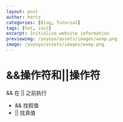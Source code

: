 ```yaml
---
layout: post
author: hertz
categories: [Blog, Tutorial]
tags: [hot, init]
excerpt: Initialize website information
previewimg: /yoyoyo/assets/images/wxmp.png
image: /yoyoyo/assets/images/wxmp.png
---
```

# &&操作符和||操作符

&& 在 || 之前执行

- && 找假值
- || 找真值